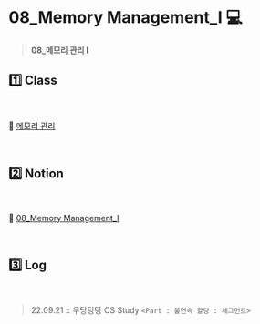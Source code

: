 # 08_Memory Management_Ⅰ 💻

>  **08_메모리 관리 I** 



## :one: Class 

​       

:link: [메모리 관리](http://www.kocw.or.kr/home/cview.do?mty=p&kemId=1226304&ar=relateCourse)

​    

## :two: Notion

​        

:link: [08_Memory Management_Ⅰ](https://youmean0427.notion.site/08_Memory-Management-7aa806f4df3a486aba15593dcf3ed613)

​           

## :three: Log 

​          

> 22.09.21 :: 우당탕탕 CS Study `<Part : 불연속 할당 : 세그먼트>` 

> 

